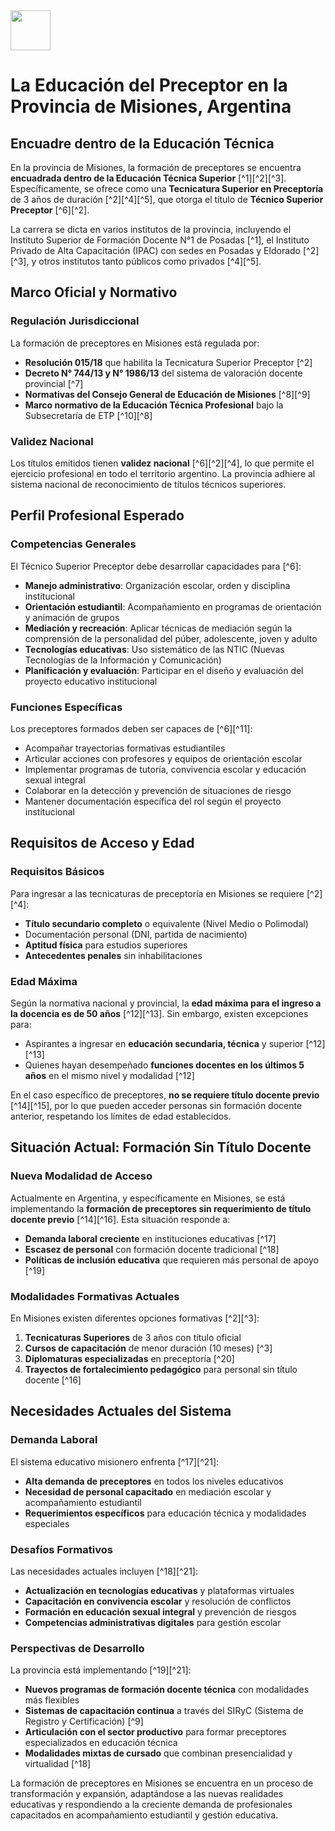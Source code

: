 <img src="https://r2cdn.perplexity.ai/pplx-full-logo-primary-dark%402x.png" style="height:64px;margin-right:32px"/>

# La Educación del Preceptor en la Provincia de Misiones, Argentina

## Encuadre dentro de la Educación Técnica

En la provincia de Misiones, la formación de preceptores se encuentra **encuadrada dentro de la Educación Técnica Superior** [^1][^2][^3]. Específicamente, se ofrece como una **Tecnicatura Superior en Preceptoría** de 3 años de duración [^2][^4][^5], que otorga el título de **Técnico Superior Preceptor** [^6][^2].

La carrera se dicta en varios institutos de la provincia, incluyendo el Instituto Superior de Formación Docente N°1 de Posadas [^1], el Instituto Privado de Alta Capacitación (IPAC) con sedes en Posadas y Eldorado [^2][^3], y otros institutos tanto públicos como privados [^4][^5].

## Marco Oficial y Normativo

### Regulación Jurisdiccional

La formación de preceptores en Misiones está regulada por:

- **Resolución 015/18** que habilita la Tecnicatura Superior Preceptor [^2]
- **Decreto N° 744/13 y N° 1986/13** del sistema de valoración docente provincial [^7]
- **Normativas del Consejo General de Educación de Misiones** [^8][^9]
- **Marco normativo de la Educación Técnica Profesional** bajo la Subsecretaría de ETP [^10][^8]


### Validez Nacional

Los títulos emitidos tienen **validez nacional** [^6][^2][^4], lo que permite el ejercicio profesional en todo el territorio argentino. La provincia adhiere al sistema nacional de reconocimiento de títulos técnicos superiores.

## Perfil Profesional Esperado

### Competencias Generales

El Técnico Superior Preceptor debe desarrollar capacidades para [^6]:

- **Manejo administrativo**: Organización escolar, orden y disciplina institucional
- **Orientación estudiantil**: Acompañamiento en programas de orientación y animación de grupos
- **Mediación y recreación**: Aplicar técnicas de mediación según la comprensión de la personalidad del púber, adolescente, joven y adulto
- **Tecnologías educativas**: Uso sistemático de las NTIC (Nuevas Tecnologías de la Información y Comunicación)
- **Planificación y evaluación**: Participar en el diseño y evaluación del proyecto educativo institucional


### Funciones Específicas

Los preceptores formados deben ser capaces de [^6][^11]:

- Acompañar trayectorias formativas estudiantiles
- Articular acciones con profesores y equipos de orientación escolar
- Implementar programas de tutoría, convivencia escolar y educación sexual integral
- Colaborar en la detección y prevención de situaciones de riesgo
- Mantener documentación específica del rol según el proyecto institucional


## Requisitos de Acceso y Edad

### Requisitos Básicos

Para ingresar a las tecnicaturas de preceptoría en Misiones se requiere [^2][^4]:

- **Título secundario completo** o equivalente (Nivel Medio o Polimodal)
- Documentación personal (DNI, partida de nacimiento)
- **Aptitud física** para estudios superiores
- **Antecedentes penales** sin inhabilitaciones


### Edad Máxima

Según la normativa nacional y provincial, la **edad máxima para el ingreso a la docencia es de 50 años** [^12][^13]. Sin embargo, existen excepciones para:

- Aspirantes a ingresar en **educación secundaria, técnica** y superior [^12][^13]
- Quienes hayan desempeñado **funciones docentes en los últimos 5 años** en el mismo nivel y modalidad [^12]

En el caso específico de preceptores, **no se requiere título docente previo** [^14][^15], por lo que pueden acceder personas sin formación docente anterior, respetando los límites de edad establecidos.

## Situación Actual: Formación Sin Título Docente

### Nueva Modalidad de Acceso

Actualmente en Argentina, y específicamente en Misiones, se está implementando la **formación de preceptores sin requerimiento de título docente previo** [^14][^16]. Esta situación responde a:

- **Demanda laboral creciente** en instituciones educativas [^17]
- **Escasez de personal** con formación docente tradicional [^18]
- **Políticas de inclusión educativa** que requieren más personal de apoyo [^19]


### Modalidades Formativas Actuales

En Misiones existen diferentes opciones formativas [^2][^3]:

1. **Tecnicaturas Superiores** de 3 años con título oficial
2. **Cursos de capacitación** de menor duración (10 meses) [^3]
3. **Diplomaturas especializadas** en preceptoría [^20]
4. **Trayectos de fortalecimiento pedagógico** para personal sin título docente [^16]

## Necesidades Actuales del Sistema

### Demanda Laboral

El sistema educativo misionero enfrenta [^17][^21]:

- **Alta demanda de preceptores** en todos los niveles educativos
- **Necesidad de personal capacitado** en mediación escolar y acompañamiento estudiantil
- **Requerimientos específicos** para educación técnica y modalidades especiales


### Desafíos Formativos

Las necesidades actuales incluyen [^18][^21]:

- **Actualización en tecnologías educativas** y plataformas virtuales
- **Capacitación en convivencia escolar** y resolución de conflictos
- **Formación en educación sexual integral** y prevención de riesgos
- **Competencias administrativas digitales** para gestión escolar


### Perspectivas de Desarrollo

La provincia está implementando [^19][^21]:

- **Nuevos programas de formación docente técnica** con modalidades más flexibles
- **Sistemas de capacitación continua** a través del SIRyC (Sistema de Registro y Certificación) [^9]
- **Articulación con el sector productivo** para formar preceptores especializados en educación técnica
- **Modalidades mixtas de cursado** que combinan presencialidad y virtualidad [^18]

La formación de preceptores en Misiones se encuentra en un proceso de transformación y expansión, adaptándose a las nuevas realidades educativas y respondiendo a la creciente demanda de profesionales capacitados en acompañamiento estudiantil y gestión educativa.
